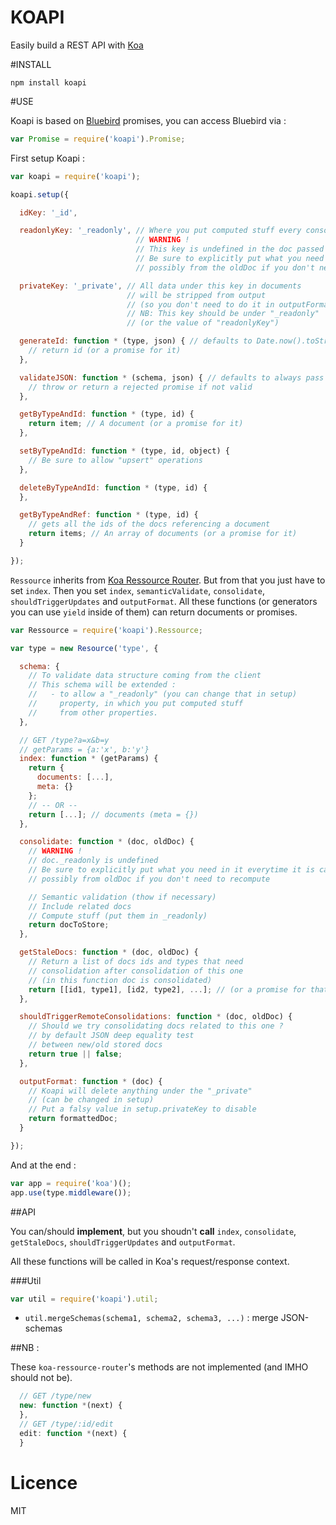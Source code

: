 KOAPI
=====

Easily build a REST API with [Koa](http://koajs.com)

#INSTALL

```
npm install koapi
```

#USE

Koapi is based on [Bluebird](https://github.com/petkaantonov/bluebird) promises, you can access Bluebird via :

```javascript
var Promise = require('koapi').Promise;
```

First setup Koapi :

```javascript
var koapi = require('koapi');

koapi.setup({

  idKey: '_id',

  readonlyKey: '_readonly', // Where you put computed stuff every consolidation
                            // WARNING !
                            // This key is undefined in the doc passed to consolidate
                            // Be sure to explicitly put what you need in it
                            // possibly from the oldDoc if you don't need to recompute

  privateKey: '_private', // All data under this key in documents
                          // will be stripped from output
                          // (so you don't need to do it in outputFormat)
                          // NB: This key should be under "_readonly"
                          // (or the value of "readonlyKey")

  generateId: function * (type, json) { // defaults to Date.now().toString()
    // return id (or a promise for it)
  },

  validateJSON: function * (schema, json) { // defaults to always pass
    // throw or return a rejected promise if not valid
  },

  getByTypeAndId: function * (type, id) {
    return item; // A document (or a promise for it)
  },

  setByTypeAndId: function * (type, id, object) {
    // Be sure to allow "upsert" operations
  },

  deleteByTypeAndId: function * (type, id) {
  },

  getByTypeAndRef: function * (type, id) {
    // gets all the ids of the docs referencing a document
    return items; // An array of documents (or a promise for it)
  }

});
```

`Ressource` inherits from [Koa Ressource Router](https://github.com/alexmingoia/koa-resource-router). But from that you just have to set `index`. Then you set `index`, `semanticValidate`, `consolidate`, `shouldTriggerUpdates` and `outputFormat`. All these functions (or generators you can use `yield` inside of them) can return documents or promises.

```javascript
var Ressource = require('koapi').Ressource;

var type = new Resource('type', {

  schema: {
    // To validate data structure coming from the client
    // This schema will be extended :
    //   - to allow a "_readonly" (you can change that in setup)
    //     property, in which you put computed stuff
    //     from other properties.
  },

  // GET /type?a=x&b=y
  // getParams = {a:'x', b:'y'}
  index: function * (getParams) {
    return {
      documents: [...],
      meta: {}
    };
    // -- OR --
    return [...]; // documents (meta = {})
  },

  consolidate: function * (doc, oldDoc) {
    // WARNING !
    // doc._readonly is undefined
    // Be sure to explicitly put what you need in it everytime it is called
    // possibly from oldDoc if you don't need to recompute

    // Semantic validation (thow if necessary)
    // Include related docs
    // Compute stuff (put them in _readonly)
    return docToStore;
  },

  getStaleDocs: function * (doc, oldDoc) {
    // Return a list of docs ids and types that need
    // consolidation after consolidation of this one
    // (in this function doc is consolidated)
    return [[id1, type1], [id2, type2], ...]; // (or a promise for that)
  },

  shouldTriggerRemoteConsolidations: function * (doc, oldDoc) {
    // Should we try consolidating docs related to this one ?
    // by default JSON deep equality test
    // between new/old stored docs
    return true || false;
  },

  outputFormat: function * (doc) {
    // Koapi will delete anything under the "_private"
    // (can be changed in setup)
    // Put a falsy value in setup.privateKey to disable
    return formattedDoc;
  }

});
```

And at the end :

```javascript
var app = require('koa')();
app.use(type.middleware());
```

##API

You can/should **implement**, but you shoudn't **call** `index`, `consolidate`, `getStaleDocs`, `shouldTriggerUpdates` and `outputFormat`.

All these functions will be called in Koa's request/response context.

###Util

```javascript
var util = require('koapi').util;
```

- `util.mergeSchemas(schema1, schema2, schema3, ...)` : merge JSON-schemas

##NB :

These `koa-ressource-router`'s methods are not implemented (and IMHO should not be).

```javascript
  // GET /type/new
  new: function *(next) {
  },
  // GET /type/:id/edit
  edit: function *(next) {
  }
```

# Licence
MIT
